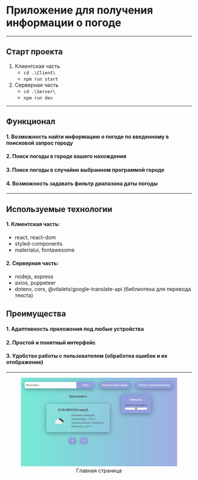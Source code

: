 # Приложение для получения информации о погоде
---

## Старт проекта
1. Клиентская часть
    - ```cd .\Client\ ```
    - ```npm run start```
2. Серверная часть
    - ```cd .\Server\```
    - ```npm run dev```
---

## Функционал
#### 1. Возможность найти информацию о погоде по введенному в поисковой запрос городу
#### 2. Поиск погоды в городе вашего нахождения
#### 3. Поиск погоды в случайно выбранном программой городе
#### 4. Возможность задавать фильтр диапазона даты погоды
---


## Используемые технологии
#### 1. Клиентская часть:
- react, react-dom
- styled-components
- materialui, fontawesome
#### 2. Серверная часть: 
- nodejs, express
- axios, puppeteer
- dotenv, cors, @vitalets/google-translate-api (библиотека для перевода текста)

## Преимущества
#### 1. Адаптивность приложения под любые устройства
#### 2. Простой и понятный интерфейс
#### 3. Удобство работы с пользователем (обработка ошибок и их отображение)
---
<figure align="center">
  <img src="readmeAssets/getWeather.png" alt="get weather"/>
  <figcaption>Главная страница</figcaption>
</figure>





